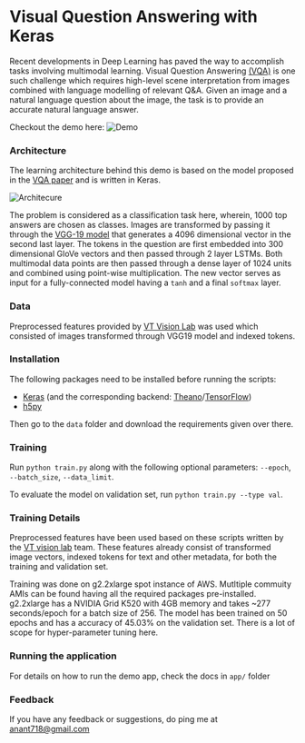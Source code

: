 Visual Question Answering with Keras
===================================

Recent developments in Deep Learning has paved the way to accomplish tasks involving multimodal learning. Visual Question Answering [(VQA)](http://www.visualqa.org/) is one such challenge which requires high-level scene interpretation from images combined with language modelling of relevant Q&A. Given an image and a natural language question about the image, the task is to provide an accurate natural language answer.

Checkout the demo here: 
![Demo](http://i.imgur.com/pB3bGeo.jpg)

### Architecture
The learning architecture behind this demo is based on the model proposed in the [VQA paper](http://arxiv.org/pdf/1505.00468v6.pdf) and is written in Keras.

![Architecure](http://i.imgur.com/2zJ09mQ.png)

The problem is considered as a classification task here, wherein, 1000 top answers are chosen as classes. Images are transformed by passing it through the [VGG-19 model](https://gist.github.com/baraldilorenzo/8d096f48a1be4a2d660d) that generates a 4096 dimensional vector in the second last layer. The tokens in the question are first embedded into 300 dimensional GloVe vectors and then passed through 2 layer LSTMs. Both multimodal data points are then passed through a dense layer of 1024 units and combined using point-wise multiplication. The new vector serves as input for a fully-connected model having a `tanh` and a final `softmax` layer.

### Data
Preprocessed features provided by [VT Vision Lab](https://github.com/VT-vision-lab) was used which consisted of images transformed through VGG19 model and indexed tokens.

### Installation
The following packages need to be installed before running the scripts:
-   [Keras](https://keras.io/) (and the corresponding backend: [Theano](https://pypi.python.org/pypi/Theano)/[TensorFlow](http://tensorflow.org/))
-   [h5py](http://www.h5py.org/)

Then go to the `data` folder and download the requirements given over there.

### Training
Run `python train.py` along with the following optional parameters: `--epoch`, `--batch_size`, `--data_limit`.

To evaluate the model on validation set, run `python train.py --type val`.

### Training Details
Preprocessed features have been used based on these scripts written by the  [VT vision lab](https://github.com/VT-vision-lab/VQA_LSTM_CNN) team. These features already consist of transformed image vectors, indexed tokens for text and other metadata, for both the training and validation set.

Training was done on g2.2xlarge spot instance of AWS. Mutltiple commuity AMIs can be found having all the required packages pre-installed. g2.2xlarge has a NVIDIA Grid K520 with 4GB memory and takes ~277 seconds/epoch for a batch size of 256. The model has been trained on 50 epochs and has a accuracy of 45.03% on the validation set. There is a lot of scope for hyper-parameter tuning here.

### Running the application
For details on how to run the demo app, check the docs in `app/` folder

### Feedback
If you have any feedback or suggestions, do ping me at anant718@gmail.com


